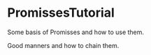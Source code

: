 # PromissesTutorial
Some basis of Promisses and how to use them.

Good manners and how to chain them.
